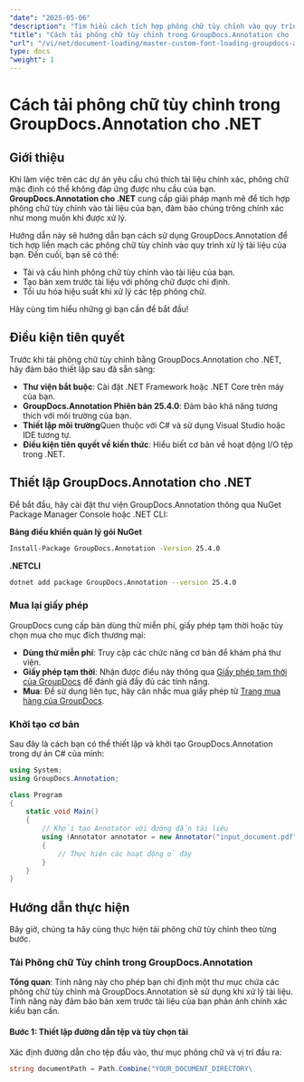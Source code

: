 ```yaml
---
"date": "2025-05-06"
"description": "Tìm hiểu cách tích hợp phông chữ tùy chỉnh vào quy trình xử lý tài liệu của bạn bằng GroupDocs.Annotation cho .NET. Nâng cao chú thích của bạn bằng kiểu phông chữ chính xác."
"title": "Cách tải phông chữ tùy chỉnh trong GroupDocs.Annotation cho .NET&#58; Hướng dẫn toàn diện"
"url": "/vi/net/document-loading/master-custom-font-loading-groupdocs-annotation-dotnet/"
type: docs
"weight": 1
---
```


# Cách tải phông chữ tùy chỉnh trong GroupDocs.Annotation cho .NET

## Giới thiệu

Khi làm việc trên các dự án yêu cầu chú thích tài liệu chính xác, phông chữ mặc định có thể không đáp ứng được nhu cầu của bạn. **GroupDocs.Annotation cho .NET** cung cấp giải pháp mạnh mẽ để tích hợp phông chữ tùy chỉnh vào tài liệu của bạn, đảm bảo chúng trông chính xác như mong muốn khi được xử lý.

Hướng dẫn này sẽ hướng dẫn bạn cách sử dụng GroupDocs.Annotation để tích hợp liền mạch các phông chữ tùy chỉnh vào quy trình xử lý tài liệu của bạn. Đến cuối, bạn sẽ có thể:
- Tải và cấu hình phông chữ tùy chỉnh vào tài liệu của bạn.
- Tạo bản xem trước tài liệu với phông chữ được chỉ định.
- Tối ưu hóa hiệu suất khi xử lý các tệp phông chữ.

Hãy cùng tìm hiểu những gì bạn cần để bắt đầu!

## Điều kiện tiên quyết

Trước khi tải phông chữ tùy chỉnh bằng GroupDocs.Annotation cho .NET, hãy đảm bảo thiết lập sau đã sẵn sàng:
- **Thư viện bắt buộc**: Cài đặt .NET Framework hoặc .NET Core trên máy của bạn.
- **GroupDocs.Annotation Phiên bản 25.4.0**: Đảm bảo khả năng tương thích với môi trường của bạn.
- **Thiết lập môi trường**Quen thuộc với C# và sử dụng Visual Studio hoặc IDE tương tự.
- **Điều kiện tiên quyết về kiến thức**: Hiểu biết cơ bản về hoạt động I/O tệp trong .NET.

## Thiết lập GroupDocs.Annotation cho .NET

Để bắt đầu, hãy cài đặt thư viện GroupDocs.Annotation thông qua NuGet Package Manager Console hoặc .NET CLI:

**Bảng điều khiển quản lý gói NuGet**
```bash
Install-Package GroupDocs.Annotation -Version 25.4.0
```

**\.NETCLI**
```bash
dotnet add package GroupDocs.Annotation --version 25.4.0
```

### Mua lại giấy phép

GroupDocs cung cấp bản dùng thử miễn phí, giấy phép tạm thời hoặc tùy chọn mua cho mục đích thương mại:
- **Dùng thử miễn phí**: Truy cập các chức năng cơ bản để khám phá thư viện.
- **Giấy phép tạm thời**: Nhận được điều này thông qua [Giấy phép tạm thời của GroupDocs](https://purchase.groupdocs.com/temporary-license/) để đánh giá đầy đủ các tính năng.
- **Mua**: Để sử dụng liên tục, hãy cân nhắc mua giấy phép từ [Trang mua hàng của GroupDocs](https://purchase.groupdocs.com/buy).

### Khởi tạo cơ bản

Sau đây là cách bạn có thể thiết lập và khởi tạo GroupDocs.Annotation trong dự án C# của mình:

```csharp
using System;
using GroupDocs.Annotation;

class Program
{
    static void Main()
    {
        // Khởi tạo Annotator với đường dẫn tài liệu
        using (Annotator annotator = new Annotator("input_document.pdf"))
        {
            // Thực hiện các hoạt động ở đây
        }
    }
}
```

## Hướng dẫn thực hiện

Bây giờ, chúng ta hãy cùng thực hiện tải phông chữ tùy chỉnh theo từng bước.

### Tải Phông chữ Tùy chỉnh trong GroupDocs.Annotation

**Tổng quan**: Tính năng này cho phép bạn chỉ định một thư mục chứa các phông chữ tùy chỉnh mà GroupDocs.Annotation sẽ sử dụng khi xử lý tài liệu. Tính năng này đảm bảo bản xem trước tài liệu của bạn phản ánh chính xác kiểu bạn cần.

#### Bước 1: Thiết lập đường dẫn tệp và tùy chọn tải

Xác định đường dẫn cho tệp đầu vào, thư mục phông chữ và vị trí đầu ra:

```csharp
string documentPath = Path.Combine("YOUR_DOCUMENT_DIRECTORY\